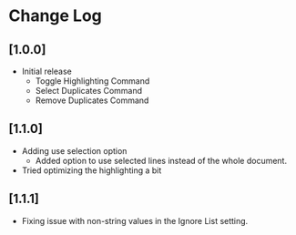 # Change Log

## [1.0.0]

- Initial release
  - Toggle Highlighting Command
  - Select Duplicates Command
  - Remove Duplicates Command

## [1.1.0]

- Adding use selection option
  - Added option to use selected lines instead of the whole document.
- Tried optimizing the highlighting a bit

## [1.1.1]

- Fixing issue with non-string values in the Ignore List setting.
